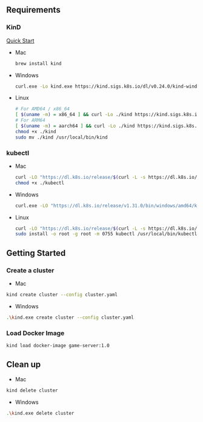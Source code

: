 ## Requirements

### KinD

[Quick Start](https://kind.sigs.k8s.io/docs/user/quick-start/#installation)

- Mac
  ```bash
  brew install kind
  ```

- Windows
  ```bash
  curl.exe -Lo kind.exe https://kind.sigs.k8s.io/dl/v0.24.0/kind-windows-amd64
  ```

- Linux
  ```bash
  # For AMD64 / x86_64
  [ $(uname -m) = x86_64 ] && curl -Lo ./kind https://kind.sigs.k8s.io/dl/v0.24.0/kind-linux-amd64
  # For ARM64
  [ $(uname -m) = aarch64 ] && curl -Lo ./kind https://kind.sigs.k8s.io/dl/v0.24.0/kind-linux-arm64
  chmod +x ./kind
  sudo mv ./kind /usr/local/bin/kind 
  ```
  
### kubectl
- Mac
  ```bash
  curl -LO "https://dl.k8s.io/release/$(curl -L -s https://dl.k8s.io/release/stable.txt)/bin/darwin/arm64/kubectl"
  chmod +x ./kubectl
  ```
- Windows
  ```bash
  curl.exe -LO "https://dl.k8s.io/release/v1.31.0/bin/windows/amd64/kubectl.exe"
  ```
  
- Linux
  ```bash
  curl -LO "https://dl.k8s.io/release/$(curl -L -s https://dl.k8s.io/release/stable.txt)/bin/linux/amd64/kubectl"
  sudo install -o root -g root -m 0755 kubectl /usr/local/bin/kubectl
  ```

## Getting Started

### Create a cluster

- Mac
```bash
kind create cluster --config cluster.yaml
```

- Windows
```bash
.\kind.exe create cluster --config cluster.yaml
```

### Load Docker Image
```bash
kind load docker-image game-server:1.0
```

## Clean up
- Mac
```bash
kind delete cluster
```

- Windows
```bash
.\kind.exe delete cluster
```

